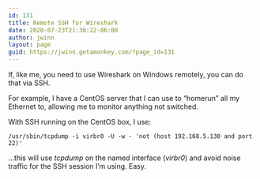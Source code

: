 ```yaml
---
id: 131
title: Remote SSH for Wireshark
date: 2020-07-23T21:30:22-06:00
author: jwinn
layout: page
guid: https://jwinn.getamonkey.com/?page_id=131
---
```

If, like me, you need to use Wireshark on Windows remotely, you can do that via SSH.

For example, I have a CentOS server that I can use to &#8220;homerun&#8221; all my Ethernet to, allowing me to monitor anything not switched.

With SSH running on the CentOS box, I use:

<pre class="wp-block-code"><code>/usr/sbin/tcpdump -i virbr0 -U -w - 'not (host 192.168.5.130 and port 22)'</code></pre>

&#8230;this will use _tcpdump_ on the named interface (_virbr0_) and avoid noise traffic for the SSH session I&#8217;m using. Easy.